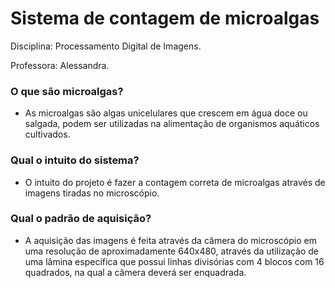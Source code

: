 # Sistema de contagem de microalgas
Disciplina: Processamento Digital de Imagens.

Professora: Alessandra.

### O que são microalgas?
- As microalgas são algas unicelulares que crescem em água
doce ou salgada, podem ser utilizadas na alimentação de
organismos aquáticos cultivados.
### Qual o intuito do sistema?
- O intuito do projeto é fazer a contagem correta de
microalgas através de imagens tiradas no microscópio.
### Qual o padrão de aquisição?
- A aquisição das imagens é feita através da câmera do
microscópio em uma resolução de aproximadamente
640x480, através da utilização de uma lâmina específica
que possui linhas divisórias com 4 blocos com 16
quadrados, na qual a câmera deverá ser enquadrada.

